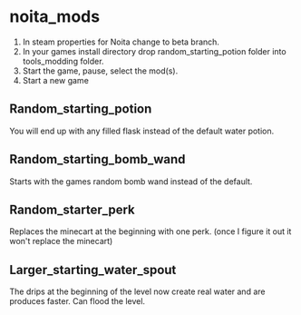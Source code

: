 # noita_mods

1. In steam properties for Noita change to beta branch.
2. In your games install directory drop random_starting_potion folder into tools_modding folder.
3. Start the game, pause, select the mod(s).
4. Start a new game


## Random_starting_potion

You will end up with any filled flask instead of the default water potion.


## Random_starting_bomb_wand

Starts with the games random bomb wand instead of the default.


## Random_starter_perk

Replaces the minecart at the beginning with one perk.
(once I figure it out it won't replace the minecart)

## Larger_starting_water_spout

The drips at the beginning of the level now create real water and are produces faster. Can flood the level.
